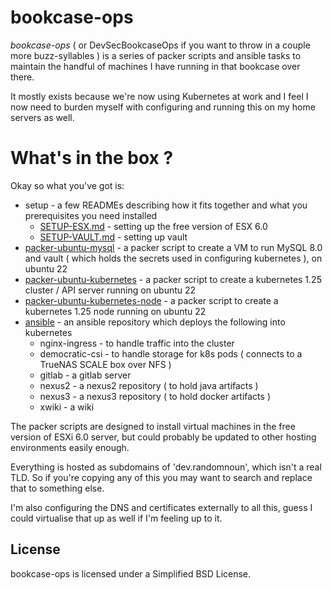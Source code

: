 
# bookcase-ops

*bookcase-ops* ( or DevSecBookcaseOps if you want to throw in a couple more buzz-syllables ) is a series of packer scripts and ansible tasks to maintain the handful of machines I have running in that bookcase over there.

It mostly exists because we're now using Kubernetes at work and I feel I now need to burden myself with configuring and running this on 
my home servers as well.

# What's in the box ?

Okay so what you've got is:

* setup - a few READMEs describing how it fits together and what you prerequisites you need installed
   * [SETUP-ESX.md](setup/SETUP-ESX.md) - setting up the free version of ESX 6.0
   * [SETUP-VAULT.md](setup/SETUP-VAULT.md) - setting up vault
* [packer-ubuntu-mysql](packer-ubuntu-mysql/README.md) - a packer script to create a VM to run MySQL 8.0 and vault ( which holds the secrets used in configuring kubernetes ), on ubuntu 22
* [packer-ubuntu-kubernetes](packer-ubuntu-kubernetes/README.md) - a packer script to create a kubernetes 1.25 cluster / API server running on ubuntu 22
* [packer-ubuntu-kubernetes-node](packer-ubuntu-kubernetes-node/README.md) - a packer script to create a kubernetes 1.25 node running on ubuntu 22
* [ansible](ansible/README.md) - an ansible repository which deploys the following into kubernetes
   * nginx-ingress - to handle traffic into the cluster
   * democratic-csi - to handle storage for k8s pods ( connects to a TrueNAS SCALE box over NFS )
   * gitlab - a gitlab server
   * nexus2 - a nexus2 repository ( to hold java artifacts )
   * nexus3 - a nexus3 repository ( to hold docker artifacts )
   * xwiki - a wiki

The packer scripts are designed to install virtual machines in the free version of ESXi 6.0 server, but could probably be updated to other hosting environments easily enough.

Everything is hosted as subdomains of 'dev.randomnoun', which isn't a real TLD. So if you're copying any of this you may want to search and replace that to something else.

I'm also configuring the DNS and certificates externally to all this, guess I could virtualise that up as well if I'm feeling up to it. 

## License

bookcase-ops is licensed under a Simplified BSD License.
